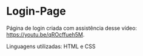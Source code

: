 # Login-Page
Página de login criada com assistência desse vídeo: https://youtu.be/qROcffueh5M.

Linguagens utilizadas:
HTML e CSS
